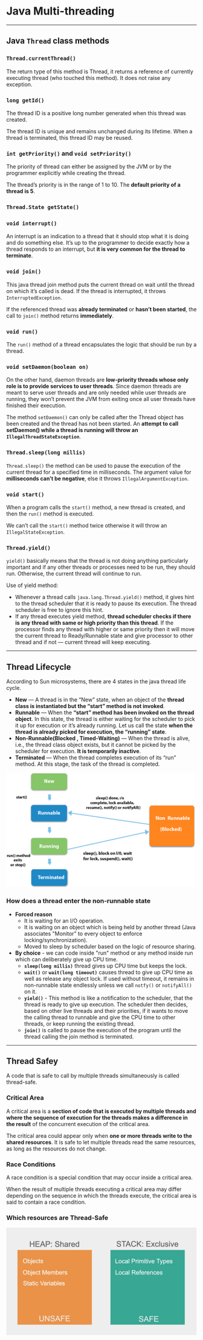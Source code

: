 # Java Multi-threading

---

## Java `Thread` class methods

### `Thread.currentThread()`

The return type of this method is Thread, it returns a reference of currently executing thread (who touched this method). It does not raise any exception.

### `long getId()`

The thread ID is a positive long number generated when this thread was created.

The thread ID is unique and remains unchanged during its lifetime. When a thread is terminated, this thread ID may be reused.

### `int getPriority()` and `void setPriority()`

The priority of thread can either be assigned by the JVM or by the programmer explicitly while creating the thread.

The thread’s priority is in the range of 1 to 10. The __default priority of a thread is 5__.

### `Thread.State getState()`

### `void interrupt()`

An interrupt is an indication to a thread that it should stop what it is doing and do something else. It’s up to the programmer to decide exactly how a thread responds to an interrupt, but __it is very common for the thread to terminate__.

### `void join()`

This java thread join method puts the current thread on wait until the thread on which it’s called is dead. If the thread is interrupted, it throws `InterruptedException`.

If the referenced thread was __already terminated__ or __hasn’t been started__, the call to `join()` method returns __immediately__.

### `void run()`

The `run()` method of a thread encapsulates the logic that should be run by a thread.

### `void setDaemon(boolean on)`

On the other hand, daemon threads are __low-priority threads whose only role is to provide services to user threads__. Since daemon threads are meant to serve user threads and are only needed while user threads are running, they won’t prevent the JVM from exiting once all user threads have finished their execution.

The method `setDaemon()` can only be called after the Thread object has been created and the thread has not been started. An __attempt to call setDaemon() while a thread is running will throw an `IllegalThreadStateException`__.

### `Thread.sleep(long millis)`

`Thread.sleep()` the method can be used to pause the execution of the current thread for a specified time in milliseconds. The argument value for __milliseconds can’t be negative__, else it throws `IllegalArgumentException`.

### `void start()`

When a program calls the `start()` method, a new thread is created, and then the `run()` method is executed.

We can’t call the `start()` method twice otherwise it will throw an `IllegalStateException`.

### `Thread.yield()`

`yield()` basically means that the thread is not doing anything particularly important and if any other threads or processes need to be run, they should run. Otherwise, the current thread will continue to run.

Use of yield method:

- Whenever a thread calls `java.lang.Thread.yield()` method, it gives hint to the thread scheduler that it is ready to pause its execution. The thread scheduler is free to ignore this hint.
- If any thread executes yield method, __thread scheduler checks if there is any thread with same or high priority than this thread__. If the processor finds any thread with higher or same priority then it will move the current thread to Ready/Runnable state and give processor to other thread and if not — current thread will keep executing.

---

## Thread Lifecycle

According to Sun microsystems, there are 4 states in the java thread life cycle.

- __New__ — A thread is in the “New” state, when an object of the __thread class is instantiated but the “start” method is not invoked__.
- __Runnable__ — When the __“start” method has been invoked on the thread object__. In this state, the thread is either waiting for the scheduler to pick it up for execution or it’s already running. Let us call the state __when the thread is already picked for execution, the “running” state__.
- __Non-Runnable(Blocked , Timed-Waiting)__ — When the thread is alive, i.e., the thread class object exists, but it cannot be picked by the scheduler for execution. __It is temporarily inactive__.
- __Terminated__ — When the thread completes execution of its “run” method. At this stage, the task of the thread is completed.

![](../images/threadlifecycle.png)

### How does a thread enter the non-runnable state

- __Forced reason__
  - It is waiting for an I/O operation.
  - It is waiting on an object which is being held by another thread (Java associates "Monitor" to every object to enforce locking/synchronization).
  - Moved to sleep by scheduler based on the logic of resource sharing.
- __By choice__ - we can code inside "run" method or any method inside run which can deliberately give up CPU time.
  - __`sleep(long millis)`__ thread gives up CPU time but keeps the lock.
  - __`wait()`__ or __`wait(long timeout)`__ causes thread to give up CPU time as well as release any object lock. If used without timeout, it remains in non-runnable state endlessly unless we call `notfy()` or `notifyAll()` on  it.
  - __`yield()`__ - This method is like a notification to the scheduler, that the thread is ready to give up execution. The scheduler then decides, based on other live threads and their priorities, if it wants to move the calling thread to runnable and give the CPU time to other threads, or keep running the existing thread.
  - __`join()`__ is called to pause the execution of the program until the thread calling the join method is terminated.

---

## Thread Safey

A code that is safe to call by multiple threads simultaneously is called thread-safe.

### Critical Area

A critical area is a __section of code that is executed by multiple threads and where the sequence of execution for the threads makes a difference in the result__ of the concurrent execution of the critical area.

The critical area could appear only when __one or more threads write to the shared resources__. It is safe to let multiple threads read the same resources, as long as the resources do not change.

### Race Conditions

A race condition is a special condition that may occur inside a critical area.

When the result of multiple threads executing a critical area may differ depending on the sequence in which the threads execute, the critical area is said to contain a race condition.

### Which resources are Thread-Safe

![](../images/threadsafe.jpeg)
